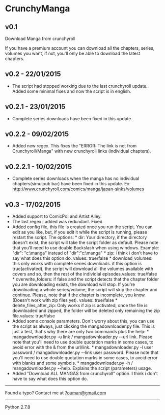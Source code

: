 CrunchyManga
============
v0.1
--------------------------------------------------------------
Download Manga from crunchyroll

If you have a premium account you can download all the chapters, series, volumes you want, if not, you'll only be able to download the latest chapters.

v0.2 - 22/01/2015
-------------------------------------------------------

- The script had stopped working due to the last crunchyroll update. Added some minimal fixes and now the script is in english.

v0.2.1 - 23/01/2015
-------------------------------------------------------

- Complete series downloads have been fixed in this update.

v0.2.2 - 09/02/2015
-------------------------------------------------------

- Added new regex. This fixes the "ERROR: The link is not from Crunchyroll/Manga" with new crunchyroll links (individual chapters). 

v0.2.2.1 - 10/02/2015
-------------------------------------------------------

- Complete series downloads when the manga has no individual chapters(simulpub bar) have been fixed in this update. Ex: http://www.crunchyroll.com/comics/manga/japan-sinks/volumes
 
v0.3 - 17/02/2015
-------------------------------------------------------
- Added support to ComicPo! and Artist Alley.
- The last regex i added was redundant. Fixed.
- Added config file, this file is created once you run the script. You can edit as you like, but, if you edit it while the script is running, please restart the script. The options:
		* dir: Your directory, if the directory doesn't exist, the script will take the script folder as default. Please note that you'll need to use double Backslash when using windows. Example: "dir": "c:\\manga" instead of "dir":"c:\manga"
		* zip: I think i don't have to say what does this option do. values: true/false
		* download_volumes: this only works with complete series downloads. if this option is true(activated), the script will download all the volumes available with covers and so, then the rest of the individial episodes.values: true/false
		* overwrite_folders: if false and the script detects that the chapter folder you are downloading exists, the download will stop. If you're downloading a whole series/volume, the script will skip the chapter and continue. Please, note that if the chapter is incomplete, you know. (Doesn't work with zip files yet). values: true/false
		* delete_files_after_zip: Only works if zip is activated, once the file is downloaded and zipped, the folder will be deleted only remaining the zip file.values: true/false
- Added some console parameters. Don't worry about this, you can use the script as always, just clicking the mangadownloader.py file. This is just a test, that's why there are only two commands plus the help:
		* mangadownloader.py -u link / mangadownloader.py --url link. Please note that you'll need to use double quotation marks in some cases, to avoid error with the & from the url/link.
		* mangadownloader.py -l user password / mangadownloader.py --link user password. Please note that you'll need to use double quotation marks in some cases, to avoid error with blanks and some symbols.
		* mangadownloader.py -h / mangadownloader.py --help. Explains the script (parameters) usage.
- Added "Download ALL MANGAS from crunchyroll" option. I think i don't have to say what does this option do.

	

*********************************************
Found a typo? Contact me at 7ouman@gmail.com 
*********************************************
Python 2.7.8
